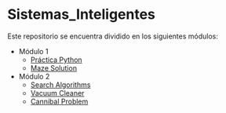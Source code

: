 # Sistemas_Inteligentes

Este repositorio se encuentra dividido en los siguientes módulos:
- Módulo 1
    * [Práctica Python](https://github.com/SantiagoGutierrezB/Sistemas_Inteligentes/blob/master/Modulo%201/PracticaPython.ipynb)
    * [Maze Solution](https://github.com/SantiagoGutierrezB/Sistemas_Inteligentes/blob/master/Modulo%201/MazeSolution/MazeSolution.ipynb)
- Módulo 2
    * [Search Algorithms](https://github.com/SantiagoGutierrezB/Sistemas_Inteligentes/blob/master/Modulo%202/SearchAlgorithms.ipynb)
    * [Vacuum Cleaner](https://github.com/SantiagoGutierrezB/Sistemas_Inteligentes/blob/master/Modulo%202/AIMA_Codes_HW/Notebook_Modulo2.ipynb)
    * [Cannibal Problem](https://github.com/SantiagoGutierrezB/Sistemas_Inteligentes/blob/master/Modulo%202/AIMA_Codes_HW/Notebook_Modulo2.ipynb)
